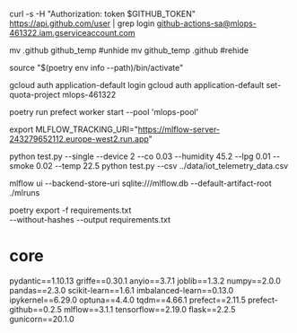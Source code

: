 curl -s -H "Authorization: token $GITHUB_TOKEN" https://api.github.com/user | grep login
github-actions-sa@mlops-461322.iam.gserviceaccount.com

mv .github github_temp #unhide
mv github_temp .github #rehide

source "$(poetry env info --path)/bin/activate"

gcloud auth application-default login
gcloud auth application-default set-quota-project mlops-461322

poetry run prefect worker start --pool 'mlops-pool'

export MLFLOW_TRACKING_URI="https://mlflow-server-243279652112.europe-west2.run.app"


python test.py --single --device 2 --co 0.03 --humidity 45.2 --lpg 0.01 --smoke 0.02 --temp 22.5
python test.py --csv ../data/iot_telemetry_data.csv

mlflow ui --backend-store-uri sqlite:///mlflow.db --default-artifact-root ./mlruns

poetry export -f requirements.txt \
  --without-hashes --output requirements.txt










# core
pydantic==1.10.13
griffe==0.30.1
anyio==3.7.1
joblib==1.3.2
numpy==2.0.0
pandas==2.3.0
scikit-learn==1.6.1
imbalanced-learn==0.13.0
ipykernel==6.29.0
optuna==4.4.0
tqdm==4.66.1
prefect==2.11.5
prefect-github==0.2.5
mlflow==3.1.1
tensorflow==2.19.0
flask==2.2.5
gunicorn==20.1.0
